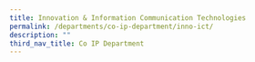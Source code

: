 ```yaml
---
title: Innovation & Information Communication Technologies
permalink: /departments/co-ip-department/inno-ict/
description: ""
third_nav_title: Co IP Department
---
```

